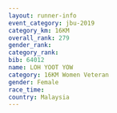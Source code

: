 ```yaml
---
layout: runner-info 
event_category: jbu-2019 
category_km: 16KM  
overall_rank: 279
gender_rank: 
category_rank: 
bib: 64012
name: LOH YOOT YOW
category: 16KM Women Veteran
gender: Female
race_time: 
country: Malaysia
---
```


